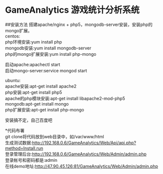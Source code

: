 # GameAnalytics 游戏统计分析系统

##安装方法
搭建apache/nginx + php5，mongodb-server安装，安装php的mongo扩展。<br>
centos:<br>
php环境安装:yum install php<br>
mongodb安装:yum install mongodb-server<br>
php的mongo扩展安装:yum install php-mongo<br>

启动apache:apachectl start<br>
启动mongo-server:service mongod start<br>

ubuntu:<br>
apache安装:apt-get install apache2 <br>
php安装:apt-get install php5<br>
apache的php模块安装:apt-get install libapache2-mod-php5<br>
mongodb:apt-get install mongo<br>
php扩展安装:apt-get install php-mongo<br>

安装搞不定，自己百度吧<br>

*代码布署<br>
git clone将代码放到web目录中，如/var/www/html<br>
生成测试数据:http://192.168.0.6/GameAnalytics/Web/Api/api.php?method=Install.run<br>
登录管理后台:http://192.168.0.6/GameAnalytics/Web/Admin/admin.php<br>
登录帐号和密码都是:admin<br>
在线demo地址:http://47.90.45.126:81/GameAnalytics/Web/Admin/admin.php<br>

